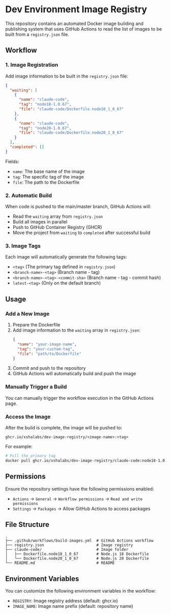 # Dev Environment Image Registry

This repository contains an automated Docker image building and publishing system that uses GitHub Actions to read the list of images to be built from a `registry.json` file.

## Workflow

### 1. Image Registration

Add image information to be built in the `registry.json` file:

```json
{
  "waiting": [
    {
      "name": "claude-code",
      "tag": "node18-1.0.67",
      "file": "claude-code/Dockerfile.node18_1_0_67"
    },
    {
      "name": "claude-code",
      "tag": "node20-1.0.67",
      "file": "claude-code/Dockerfile.node20_1_0_67"
    }
  ],
  "completed": []
}
```

Fields:

- `name`: The base name of the image
- `tag`: The specific tag of the image
- `file`: The path to the Dockerfile

### 2. Automatic Build

When code is pushed to the main/master branch, GitHub Actions will:

- Read the `waiting` array from `registry.json`
- Build all images in parallel
- Push to GitHub Container Registry (GHCR)
- Move the project from `waiting` to `completed` after successful build

### 3. Image Tags

Each image will automatically generate the following tags:

- `<tag>` (The primary tag defined in `registry.json`)
- `<branch-name>-<tag>` (Branch name - tag)
- `<branch-name>-<tag>-<commit-sha>` (Branch name - tag - commit hash)
- `latest-<tag>` (Only on the default branch)

## Usage

### Add a New Image

1. Prepare the Dockerfile
2. Add image information to the `waiting` array in `registry.json`:
   ```json
   {
     "name": "your-image-name",
     "tag": "your-custom-tag",
     "file": "path/to/Dockerfile"
   }
   ```
3. Commit and push to the repository
4. GitHub Actions will automatically build and push the image

### Manually Trigger a Build

You can manually trigger the workflow execution in the GitHub Actions page.

### Access the Image

After the build is complete, the image will be pushed to:

```
ghcr.io/xshalabs/dev-image-registry/<image-name>:<tag>
```

For example:

```bash
# Pull the primary tag
docker pull ghcr.io/xshalabs/dev-image-registry/claude-code:node18-1.0.67
```

## Permissions

Ensure the repository settings have the following permissions enabled:

- `Actions` -> `General` -> `Workflow permissions` -> `Read and write permissions`
- `Settings` -> `Packages` -> Allow GitHub Actions to access packages

## File Structure

```
.
├── .github/workflows/build-images.yml  # GitHub Actions workflow
├── registry.json                       # Image registry
├── claude-code/                        # Image folder
│   ├── Dockerfile.node18_1_0_67        # Node.js 18 Dockerfile
│   └── Dockerfile.node20_1_0_67        # Node.js 20 Dockerfile
└── README.md                           # README
```

## Environment Variables

You can customize the following environment variables in the workflow:

- `REGISTRY`: Image registry address (default: ghcr.io)
- `IMAGE_NAME`: Image name prefix (default: repository name)

